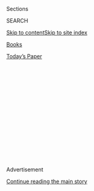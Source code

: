 <div id="app">

<div>

<div>

<div>

<div class="NYTAppHideMasthead css-1q2w90k e1suatyy0">

<div class="section css-ui9rw0 e1suatyy2">

<div class="css-eph4ug er09x8g0">

<div class="css-6n7j50">

</div>

<span class="css-1dv1kvn">Sections</span>

<div class="css-10488qs">

<span class="css-1dv1kvn">SEARCH</span>

</div>

[Skip to content](#site-content)[Skip to site
index](#site-index)

</div>

<div id="masthead-section-label" class="css-1wr3we4 eaxe0e00">

[Books](https://www.nytimes3xbfgragh.onion/section/books)

</div>

<div class="css-10698na e1huz5gh0">

</div>

</div>

<div id="masthead-bar-one" class="section hasLinks css-15hmgas e1csuq9d3">

<div class="css-uqyvli e1csuq9d0">

</div>

<div class="css-1uqjmks e1csuq9d1">

</div>

<div class="css-9e9ivx">

[](https://myaccount.nytimes3xbfgragh.onion/auth/login?response_type=cookie&client_id=vi)

</div>

<div class="css-1bvtpon e1csuq9d2">

[Today’s
Paper](https://www.nytimes3xbfgragh.onion/section/todayspaper)

</div>

</div>

</div>

</div>

<div data-aria-hidden="false">

<div id="site-content" data-role="main">

<div>

<div class="css-1aor85t" style="opacity:0.000000001;z-index:-1;visibility:hidden">

<div class="css-1hqnpie">

<div class="css-epjblv">

<span class="css-17xtcya">[Books](/section/books)</span><span class="css-x15j1o">|</span><span class="css-fwqvlz">Hilary
Mantel’s Triumphant New Novel Brings Thomas Cromwell Across the Finish
Line</span>

</div>

<div class="css-k008qs">

<div class="css-1iwv8en">

<span class="css-18z7m18"></span>

<div>

</div>

</div>

<span class="css-1n6z4y">https://nyti.ms/32KmtHs</span>

<div class="css-1705lsu">

<div class="css-4xjgmj">

<div class="css-4skfbu" data-role="toolbar" data-aria-label="Social Media Share buttons, Save button, and Comments Panel with current comment count" data-testid="share-tools">

  - 
  - 
  - 
  - 
    
    <div class="css-6n7j50">
    
    </div>

  - 
  - 

</div>

</div>

</div>

</div>

</div>

</div>

<div id="NYT_TOP_BANNER_REGION" class="css-13pd83m">

</div>

<div id="top-wrapper" class="css-1sy8kpn">

<div id="top-slug" class="css-l9onyx">

Advertisement

</div>

[Continue reading the main
story](#after-top)

<div class="ad top-wrapper" style="text-align:center;height:100%;display:block;min-height:250px">

<div id="top" class="place-ad" data-position="top" data-size-key="top">

</div>

</div>

<div id="after-top">

</div>

</div>

<div id="sponsor-wrapper" class="css-1hyfx7x">

<div id="sponsor-slug" class="css-19vbshk">

Supported by

</div>

[Continue reading the main
story](#after-sponsor)

<div id="sponsor" class="ad sponsor-wrapper" style="text-align:center;height:100%;display:block">

</div>

<div id="after-sponsor">

</div>

</div>

[Books of The
Times](/column/books-of-the-times "Books of The Times")

<div class="css-1vkm6nb ehdk2mb0">

# Hilary Mantel’s Triumphant New Novel Brings Thomas Cromwell Across the Finish Line

</div>

<div class="css-xt80pu e12qa4dv0">

<div class="css-18e8msd">

<div class="css-vp77d3 epjyd6m0">

<div class="css-1baulvz">

By [<span class="css-1baulvz last-byline" itemprop="name">Parul
Sehgal</span>](https://www.nytimes3xbfgragh.onion/by/parul-sehgal)

</div>

</div>

  - 
    
    <div class="css-ld3wwf e16638kd2">
    
    March 3,
    2020
    
    </div>

  - 
    
    <div class="css-4xjgmj">
    
    <div class="css-d8bdto" data-role="toolbar" data-aria-label="Social Media Share buttons, Save button, and Comments Panel with current comment count" data-testid="share-tools">
    
      - 
      - 
      - 
      - 
        
        <div class="css-6n7j50">
        
        </div>
    
      - 
      - 
    
    </div>
    
    </div>

</div>

</div>

<div class="css-79elbk" data-testid="photoviewer-wrapper">

<div class="css-z3e15g" data-testid="photoviewer-wrapper-hidden">

</div>

<div class="css-1a48zt4 ehw59r15" data-testid="photoviewer-children">

![<span class="css-cnj6d5 e1z0qqy90" itemprop="copyrightHolder"><span class="css-1ly73wi e1tej78p0">Credit...</span><span><span>Patricia
Wall/The New York
Times</span></span></span>](https://static01.graylady3jvrrxbe.onion/images/2020/03/04/books/03bookmantel1/03bookmantel1-articleLarge.jpg?quality=75&auto=webp&disable=upscale)

</div>

</div>

<div class="css-170u9t6">

<div class="css-u7fh8e">

<div class="css-79elbk">

Buy Book<span data-aria-hidden="true">
    ▾</span>

  - [Amazon](https://www.amazon.com/gp/search?index=books&tag=NYTBSREV-20&field-keywords=The+Mirror+and+the+Light+Hilary+Mantel)
  - [Apple
    Books](https://du-gae-books-dot-nyt-du-prd.appspot.com/buy?title=The+Mirror+and+the+Light&author=Hilary+Mantel)
  - [Barnes and
    Noble](https://www.anrdoezrs.net/click-7990613-11819508?url=https%3A%2F%2Fwww.barnesandnoble.com%2Fw%2F%3Fean%3D9780805096606)
  - [Books-A-Million](https://www.anrdoezrs.net/click-7990613-35140?url=https%3A%2F%2Fwww.booksamillion.com%2Fp%2FThe%2BMirror%2Band%2Bthe%2BLight%2FHilary%2BMantel%2F9780805096606)
  - [Bookshop](https://bookshop.org/a/3546/9780805096606)
  - [Indiebound](https://www.indiebound.org/book/9780805096606?aff=NYT)

</div>

When you purchase an independently reviewed book through our site, we
earn an affiliate
commission.

</div>

</div>

<div class="section meteredContent css-1r7ky0e" name="articleBody" itemprop="articleBody">

<div class="css-1fanzo5 StoryBodyCompanionColumn">

<div class="css-53u6y8">

How suitably some writers come named. Muriel Spark, of the scorching
short fiction. Judy Blume, of stories of young girls coming of age. Ann
Patchett, in whose work families desperately try to repair their
tattered ties.

Then there is Hilary Mantel, the author of several books, including an
acclaimed suite of novels set in Tudor England, in whose own name can be
discerned her themes — of cloaking and secrecy, the weight of
responsibility — and, as it happens, the particular pleasure of
submitting to her lavish and gory imagination.

When a hawk makes a kill, it drapes its wings over its prey, concealing
it from other predators. This gesture is called “mantling,” and it’s a
fine description of reading Mantel’s work. The world is blotted out as
you are enveloped in the sweep of a story rich with conquest, conspiracy
and mazy human psychology.

“The Mirror and the Light” is the triumphant capstone to Mantel’s
trilogy on Thomas Cromwell, the son of a blacksmith who rose to become
the consigliere of Henry VIII and architect of the English Reformation.
It’s a story that could be the stuff of venerable and fusty historical
fiction, but Mantel clears away the cobwebs. Missing are the archaic
dialogue and laborious scene-setting, the dense clutter of details
signaling diligent research. “Wolf Hall,” [the first book in the
series](https://www.nytimes3xbfgragh.onion/2009/10/05/books/05maslin.html),
begins mid-scene, in a galloping present tense. Cromwell is a teenager
and lying in his own vomit, enduring one of his father’s brutal
beatings. His eyes leak blood; he is frightened that he has gone blind.
It is the last time we will encounter him with his vision obscured.

</div>

</div>

<div class="css-1fanzo5 StoryBodyCompanionColumn">

<div class="css-53u6y8">

He flees home, and from that moment on, he will distinguish himself with
an ability to perceive a path for himself, to seize opportunity in the
midst of chaos. He searches for the nearest war and enlists as a
mercenary (“at least, as a soldier of King Louis, he was paid to receive
blows”). He serves in the counting houses of Italy and the banks of
Antwerp, rises to become the right hand of the doomed Cardinal Wolsey
and later the king himself.

\[ *Read* [*The Times’s
profile*](https://www.nytimes3xbfgragh.onion/2020/02/24/books/hilary-mantel-mirror-and-the-light-thomas-cromwell.html)
*of Hilary Mantel.* \]

Mantel is often grouped with writers of historical fiction, like
Penelope Fitzgerald. The more apt, and useful, comparison might be with
Robert Caro, the biographer of Robert Moses and Lyndon Johnson, the
great anatomizer of political power. They share an interest in what
power reveals and conceals in human character. Intimate knowledge, of
the self and others, is among Cromwell’s most reliable weapons. “Tell me
what you want, I’ll get it” is his mantra. But his subtlety, his crooked
genius, lies in never needing to be told; he divines what you desire,
before you know it yourself. He can render himself indispensable, and
perhaps start suggesting to you what you *should* want.

</div>

</div>

<div class="css-79elbk" data-testid="photoviewer-wrapper">

<div class="css-z3e15g" data-testid="photoviewer-wrapper-hidden">

</div>

<div class="css-1a48zt4 ehw59r15" data-testid="photoviewer-children">

![<span class="css-16f3y1r e13ogyst0" data-aria-hidden="true">Hilary
Mantel, whose new novel, “The Mirror and the Light,” concludes her
trilogy about the life of Thomas
Cromwell.</span><span class="css-cnj6d5 e1z0qqy90" itemprop="copyrightHolder"><span class="css-1ly73wi e1tej78p0">Credit...</span><span>Ellie
Smith for The New York
Times</span></span>](https://static01.graylady3jvrrxbe.onion/images/2020/03/04/books/04Book-Mantel/04Book-Mantel-articleLarge.jpg?quality=75&auto=webp&disable=upscale)

</div>

</div>

<div class="css-1fanzo5 StoryBodyCompanionColumn">

<div class="css-53u6y8">

The curtain here rises on Cromwell in 1536. He is 50 years old, rich
beyond all his imagining and very much alone. A sickness carried off his
wife and two daughters years ago. He is the king’s chief confidant and
fixer, although his primary duty is now “to get the king new wives and
dispose of the old.” He admits: “I am running out of ladies.”

Henry is desperate for a male heir. He divorced his first wife,
Katherine of Aragon — forcing a split between Rome and the Church of
England. His second wife, Anne Boleyn, mother of Elizabeth and the
charismatic antagonist of the first two novels, has been beheaded for
adultery. Cromwell was instrumental in bringing Anne to trial, which we
saw in the second volume, [“Bring Up the
Bodies.”](https://www.nytimes3xbfgragh.onion/2012/05/27/books/review/bring-up-the-bodies-by-hilary-mantel.html)
He rounded up her alleged lovers (including her brother) and squeezed
out confessions. Whether they were true or trumped up is never known. A
blacksmith makes his own tools, Mantel writes. Rumor and insinuation are
Cromwell’s favorites; he throws what mud he can and sees what sticks.

</div>

</div>

<div class="css-1fanzo5 StoryBodyCompanionColumn">

<div class="css-53u6y8">

When “The Mirror and the Light” begins, Cromwell has never been more
beloved to the king, who is now free to marry the docile Jane Seymour.
It is the beginning of Cromwell’s undoing. A man who has worked in the
shadows is now too visible, envied and feared. Tax rebellions spring up
in the north. There’s a movement to advance Henry’s first child, Mary,
as his heir. Seymour dies, after producing a son, and another wife must
be sought. Cromwell chooses one for the king, and chooses badly. Anne of
Cleves, selected to broker an alliance with Germany, cannot hide her
distaste for Henry. Worry and guilt begin to gnaw at Cromwell. “Dead
queens blink at him, from behind their broken mirrors.” Wolves gather
outside his door.

At more than 700 pages, this is the longest book in the series, the most
mournful — and the slackest. It lacks the formal play (and humor) of
“Wolf Hall” and the ruthless compression of “Bring Up the Bodies,”
which tracked the events of just one year, culminating in Boleyn’s
beheading. “I like books in which things happen,” Mantel said in her
2015 Paris Review interview. “I don’t have pages and pages in which I
say, ‘Cromwell thought.’ I tell you what he says, I tell you what he
does, and you read between the lines.”

This new novel is a different creature — *Cromwell* is a different
creature, less tentative and more ruminative. For pages and pages, he
dwells on the past, on his childhood — that beating on the cobblestones.
The startling**,** bony style of the first two books has been abandoned.
The prose is plush, the sentences longer and more adorned, tricked out
with little tassels and extended metaphors. Even as certain pages proved
a slog, certain scenes repetitive, even as I entertained heretical
thoughts about pruning certain sections, or striking them entirely,
these choices follow a certain logic.

This is not a younger man’s book, not a book of striving. It is a novel
of late middle age, a novel of preserving what one has seized — of
fighting off young, hungry men who remind you of yourself, who will use
your own methods against you. Above all, it is a novel of living with
the dead. Mantel names the deceased in her dramatis personae at the
beginning of her books; how that list has grown.

“A man’s power is in the half-light,” Cromwell thinks to himself. “It is
the absence of facts that frightens people: the gap you open, into which
they pour their fears, fantasies, desires.” This is the art of the
tactician but also the novelist. For more than a decade, Mantel has
immersed her readers in the life of Cromwell, writing very close to the
historical record and correcting the record where she has deemed
necessary. It is too facile to regard the man as a Machiavellian monster
of self-interest, she has argued. In his road-building projects that
employed the poor lie the foundations of the welfare state. The son of a
blacksmith broke with the orthodoxy of the time to insist that poverty
was the product of circumstance, not character. But the magnetism of
these books derives not from its mountain of facts but from its elisions
— all those gaps in our knowledge and understanding. How do we square
Cromwell’s cruelty with his intense, almost disabling desire to protect
the vulnerable, all the lost, “roaring boys” he gave quarter and
instruction? Has any character seen women, *liked* women, enjoyed their
conversation and stratagems quite so much as he? Has anyone used them
with such cold efficiency?

When we praise characters, we often say they “feel real.” But the
enduring characters are always elusive. What *does* Ibsen’s Hedda Gabler
want? Or Elena Ferrante’s Lila? They cannot be so easily reconciled, nor
do they stay neatly quarantined in their narratives. They trouble us;
they haunt. Their questions become our own. No more so than with
Cromwell, one of literature’s great ambiguous characters. Till the end,
he is full of surprises. When the wolves finally catch up to him and
haul him off to the Tower of London on charges of treason, the plot and
arrest are handled so smoothly, he can’t help but marvel: “You would
think he had done it himself.”

</div>

</div>

</div>

<div>

</div>

<div>

</div>

<div>

</div>

<div>

<div id="bottom-wrapper" class="css-1ede5it">

<div id="bottom-slug" class="css-l9onyx">

Advertisement

</div>

[Continue reading the main
story](#after-bottom)

<div id="bottom" class="ad bottom-wrapper" style="text-align:center;height:100%;display:block;min-height:90px">

</div>

<div id="after-bottom">

</div>

</div>

</div>

</div>

</div>

## Site Index

<div>

</div>

## Site Information Navigation

  - [© <span>2020</span> <span>The New York Times
    Company</span>](https://help.nytimes3xbfgragh.onion/hc/en-us/articles/115014792127-Copyright-notice)

<!-- end list -->

  - [NYTCo](https://www.nytco.com/)
  - [Contact
    Us](https://help.nytimes3xbfgragh.onion/hc/en-us/articles/115015385887-Contact-Us)
  - [Work with us](https://www.nytco.com/careers/)
  - [Advertise](https://nytmediakit.com/)
  - [T Brand Studio](http://www.tbrandstudio.com/)
  - [Your Ad
    Choices](https://www.nytimes3xbfgragh.onion/privacy/cookie-policy#how-do-i-manage-trackers)
  - [Privacy](https://www.nytimes3xbfgragh.onion/privacy)
  - [Terms of
    Service](https://help.nytimes3xbfgragh.onion/hc/en-us/articles/115014893428-Terms-of-service)
  - [Terms of
    Sale](https://help.nytimes3xbfgragh.onion/hc/en-us/articles/115014893968-Terms-of-sale)
  - [Site
    Map](https://spiderbites.nytimes3xbfgragh.onion)
  - [Help](https://help.nytimes3xbfgragh.onion/hc/en-us)
  - [Subscriptions](https://www.nytimes3xbfgragh.onion/subscription?campaignId=37WXW)

</div>

</div>

</div>

</div>
